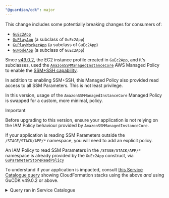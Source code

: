 ```yaml
---
"@guardian/cdk": major
---
```


This change includes some potentially breaking changes for consumers of:
- [`GuEc2App`](https://guardian.github.io/cdk/classes/patterns.GuEc2App.html)
- [`GuPlayApp`](https://guardian.github.io/cdk/classes/patterns.GuPlayApp.html) (a subclass of `GuEc2App`)
- [`GuPlayWorkerApp`](https://guardian.github.io/cdk/classes/patterns.GuPlayWorkerApp.html) (a subclass of `GuEc2App`)
- [`GuNodeApp`](https://guardian.github.io/cdk/classes/patterns.GuNodeApp.html) (a subclass of `GuEc2App`)

Since [v49.0.2](https://github.com/guardian/cdk/releases/tag/v49.0.2),
the EC2 instance profile created in `GuEc2App`, and it's subclasses,
used the [`AmazonSSMManagedInstanceCore`](https://docs.aws.amazon.com/aws-managed-policy/latest/reference/AmazonSSMManagedInstanceCore.html) AWS Managed Policy
to enable the [SSM+SSH capability](https://github.com/guardian/ssm-scala?tab=readme-ov-file#in-aws).

In addition to enabling SSM+SSH, this Managed Policy also provided read access to all SSM Parameters.
This is not least privilege.

In this version, usage of the `AmazonSSMManagedInstanceCore` Managed Policy is swapped for a custom,
more minimal, policy.

> [!IMPORTANT]
> Before upgrading to this version,
> ensure your application is not relying on the IAM Policy behaviour provided by `AmazonSSMManagedInstanceCore`.

If your application is reading SSM Parameters outside the `/STAGE/STACK/APP/*` namespace,
you will need to add an explicit policy.

An IAM Policy to read SSM Parameters in the `/STAGE/STACK/APP/*` namespace is already provided by the `GuEc2App` construct,
via [`GuParameterStoreReadPolicy`](https://guardian.github.io/cdk/classes/constructs_iam.GuParameterStoreReadPolicy.html)

To understand if your application is impacted,
consult [this Service Catalogue query](https://metrics.gutools.co.uk/goto/KZhWJVoIg?orgId=1)
showing CloudFormation stacks using the above _and_ using GuCDK v49.0.2 or above.

<details><summary>Query ran in Service Catalogue</summary>
<p>

```sql
with data as (
    select cfn.account_id
         , acc.name as account_name
         , tml.stack_id
         , cfn.last_updated_time
         , cfn.region
         , cfn.stack_name
         , tml.metadata ->> 'gu:cdk:version' as gucdk_version
         , cfn.tags ->> 'gu:repo' as repository
         , cfn.tags ->> 'Stack' as stack
         , cfn.tags ->> 'Stage' as stage
         , cfn.tags ->> 'App' as app
    from    aws_cloudformation_template_summaries tml
            join aws_accounts acc on tml.account_id = acc.id
            join aws_cloudformation_stacks cfn on tml.stack_arn = cfn.arn
    where   tml.metadata is not null
      and (
        (metadata -> 'gu:cdk:constructs')::jsonb ? 'GuEc2App'
            OR (metadata -> 'gu:cdk:constructs')::jsonb ? 'GuPlayApp'
            OR (metadata -> 'gu:cdk:constructs')::jsonb ? 'GuPlayWorkerApp'
            OR (metadata -> 'gu:cdk:constructs')::jsonb ? 'GuNodeApp'
        )
),
ownership as (
    select  distinct full_name
            , galaxies_team
            , team_contact_email
    from    view_repo_ownership
    where   galaxies_team is not null
            and team_contact_email is not null
)

select      data.*
            , ownership.galaxies_team
            , ownership.team_contact_email
from        data
            left join ownership on data.repository = ownership.full_name
where       gucdk_version like '49%' -- affected version is 49.0.2 onwards, so this will catch some extra stacks, but hopefully not too many!
            OR gucdk_version like '5%';
```

</p>
</details>
